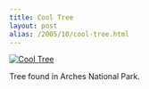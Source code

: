 ```yaml
---
title: Cool Tree
layout: post
alias: /2005/10/cool-tree.html
---
```


[![Cool Tree](http://static.flickr.com/30/48879447_5aba4de0e5.jpg)](http://static.flickr.com/30/48879447_5aba4de0e5.jpg)

Tree found in Arches National Park.
